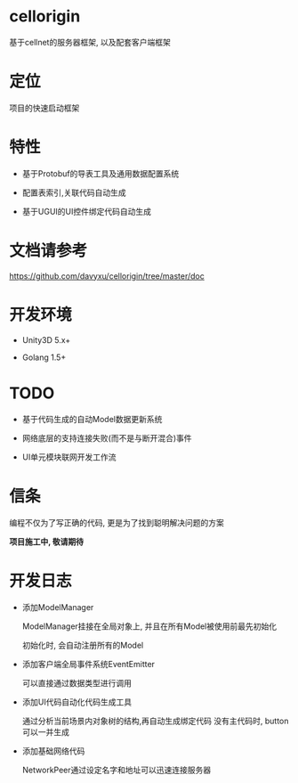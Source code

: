 # cellorigin
基于cellnet的服务器框架, 以及配套客户端框架

# 定位
项目的快速启动框架

# 特性

* 基于Protobuf的导表工具及通用数据配置系统

* 配置表索引,关联代码自动生成

* 基于UGUI的UI控件绑定代码自动生成


# 文档请参考
https://github.com/davyxu/cellorigin/tree/master/doc

# 开发环境

* Unity3D 5.x+

* Golang 1.5+

# TODO

* 基于代码生成的自动Model数据更新系统

* 网络底层的支持连接失败(而不是与断开混合)事件

* UI单元模块联网开发工作流


# 信条
编程不仅为了写正确的代码, 更是为了找到聪明解决问题的方案

**项目施工中, 敬请期待**


# 开发日志

* 添加ModelManager

	ModelManager挂接在全局对象上, 并且在所有Model被使用前最先初始化
	
	初始化时, 会自动注册所有的Model
	
* 添加客户端全局事件系统EventEmitter

	可以直接通过数据类型进行调用
	
	
* 添加UI代码自动化代码生成工具

	通过分析当前场景内对象树的结构,再自动生成绑定代码
	没有主代码时, button可以一并生成
	
* 添加基础网络代码

	NetworkPeer通过设定名字和地址可以迅速连接服务器